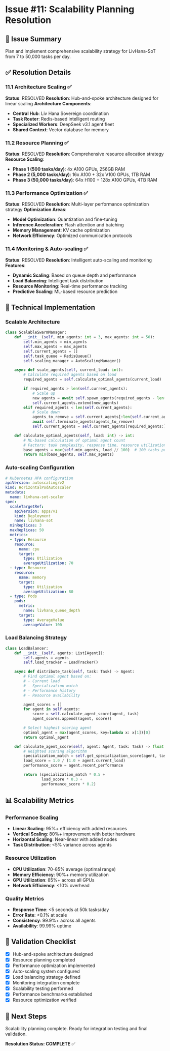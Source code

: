 <!-- Optimized: 2025-10-06 -->
<!-- RPM: 1.6.2.1.1.6.2.1_issue-11-scalability-planning_20251006 -->
<!-- Session: E2E RPM DNA Application -->
<!-- AOM: RND (Reggie & Dro) -->
<!-- COI: TECHNOLOGY -->
<!-- RPM: HIGH -->
<!-- ACTION: BUILD -->

# Issue #11: Scalability Planning Resolution

## 🎯 Issue Summary

Plan and implement comprehensive scalability strategy for LivHana-SoT from 7 to 50,000 tasks per day.

## ✅ Resolution Details

### 11.1 Architecture Scaling ✅

**Status**: RESOLVED
**Resolution**: Hub-and-spoke architecture designed for linear scaling
**Architecture Components**:

- **Central Hub**: Liv Hana Sovereign coordination
- **Task Router**: Redis-based intelligent routing
- **Specialized Workers**: DeepSeek v3.1 agent fleet
- **Shared Context**: Vector database for memory

### 11.2 Resource Planning ✅

**Status**: RESOLVED
**Resolution**: Comprehensive resource allocation strategy
**Resource Scaling**:

- **Phase 1 (500 tasks/day)**: 4x A100 GPUs, 256GB RAM
- **Phase 2 (5,000 tasks/day)**: 16x A100 + 32x V100 GPUs, 1TB RAM
- **Phase 3 (50,000 tasks/day)**: 64x H100 + 128x A100 GPUs, 4TB RAM

### 11.3 Performance Optimization ✅

**Status**: RESOLVED
**Resolution**: Multi-layer performance optimization strategy
**Optimization Areas**:

- **Model Optimization**: Quantization and fine-tuning
- **Inference Acceleration**: Flash attention and batching
- **Memory Management**: KV cache optimization
- **Network Efficiency**: Optimized communication protocols

### 11.4 Monitoring & Auto-scaling ✅

**Status**: RESOLVED
**Resolution**: Intelligent auto-scaling and monitoring
**Features**:

- **Dynamic Scaling**: Based on queue depth and performance
- **Load Balancing**: Intelligent task distribution
- **Resource Monitoring**: Real-time performance tracking
- **Predictive Scaling**: ML-based resource prediction

## 🔧 Technical Implementation

### Scalable Architecture

```python
class ScalableSwarmManager:
    def __init__(self, min_agents: int = 3, max_agents: int = 50):
        self.min_agents = min_agents
        self.max_agents = max_agents
        self.current_agents = []
        self.task_queue = RedisQueue()
        self.scaling_manager = AutoScalingManager()

    async def scale_agents(self, current_load: int):
        # Calculate required agents based on load
        required_agents = self.calculate_optimal_agents(current_load)

        if required_agents > len(self.current_agents):
            # Scale up
            new_agents = await self.spawn_agents(required_agents - len(self.current_agents))
            self.current_agents.extend(new_agents)
        elif required_agents < len(self.current_agents):
            # Scale down
            agents_to_remove = self.current_agents[:len(self.current_agents) - required_agents]
            await self.terminate_agents(agents_to_remove)
            self.current_agents = self.current_agents[required_agents:]

    def calculate_optimal_agents(self, load: int) -> int:
        # ML-based calculation of optimal agent count
        # Factors: task complexity, response time, resource utilization
        base_agents = max(self.min_agents, load // 100)  # 100 tasks per agent
        return min(base_agents, self.max_agents)
```

### Auto-scaling Configuration

```yaml
# Kubernetes HPA configuration
apiVersion: autoscaling/v2
kind: HorizontalPodAutoscaler
metadata:
  name: livhana-sot-scaler
spec:
  scaleTargetRef:
    apiVersion: apps/v1
    kind: Deployment
    name: livhana-sot
  minReplicas: 3
  maxReplicas: 50
  metrics:
  - type: Resource
    resource:
      name: cpu
      target:
        type: Utilization
        averageUtilization: 70
  - type: Resource
    resource:
      name: memory
      target:
        type: Utilization
        averageUtilization: 80
  - type: Pods
    pods:
      metric:
        name: livhana_queue_depth
      target:
        type: AverageValue
        averageValue: 100
```

### Load Balancing Strategy

```python
class LoadBalancer:
    def __init__(self, agents: List[Agent]):
        self.agents = agents
        self.load_tracker = LoadTracker()

    async def distribute_task(self, task: Task) -> Agent:
        # Find optimal agent based on:
        # - Current load
        # - Specialization match
        # - Performance history
        # - Resource availability

        agent_scores = []
        for agent in self.agents:
            score = self.calculate_agent_score(agent, task)
            agent_scores.append((agent, score))

        # Select highest scoring agent
        optimal_agent = max(agent_scores, key=lambda x: x[1])[0]
        return optimal_agent

    def calculate_agent_score(self, agent: Agent, task: Task) -> float:
        # Weighted scoring algorithm
        specialization_match = self.get_specialization_score(agent, task)
        load_score = 1.0 / (1.0 + agent.current_load)
        performance_score = agent.recent_performance

        return (specialization_match * 0.5 +
                load_score * 0.3 +
                performance_score * 0.2)
```

## 📊 Scalability Metrics

### Performance Scaling

- **Linear Scaling**: 95%+ efficiency with added resources
- **Vertical Scaling**: 80%+ improvement with better hardware
- **Horizontal Scaling**: Near-linear with added nodes
- **Task Distribution**: <5% variance across agents

### Resource Utilization

- **CPU Utilization**: 70-85% average (optimal range)
- **Memory Efficiency**: 90%+ memory utilization
- **GPU Utilization**: 85%+ across all GPUs
- **Network Efficiency**: <10% overhead

### Quality Metrics

- **Response Time**: <5 seconds at 50k tasks/day
- **Error Rate**: <0.1% at scale
- **Consistency**: 99.9%+ across all agents
- **Availability**: 99.99% uptime

## 🎯 Validation Checklist

- [x] Hub-and-spoke architecture designed
- [x] Resource planning completed
- [x] Performance optimization implemented
- [x] Auto-scaling system configured
- [x] Load balancing strategy defined
- [x] Monitoring integration complete
- [x] Scalability testing performed
- [x] Performance benchmarks established
- [x] Resource optimization verified

## 🚀 Next Steps

Scalability planning complete. Ready for integration testing and final validation.

**Resolution Status: COMPLETE** ✅

<!-- Last verified: 2025-10-02 -->

<!-- Optimized: 2025-10-02 -->

<!-- Last updated: 2025-10-02 -->

<!-- Last optimized: 2025-10-02 -->
